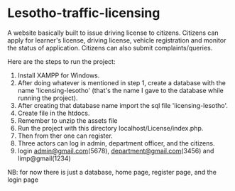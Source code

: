 # Lesotho-traffic-licensing

A website basically built to issue driving license to citizens. Citizens can apply for learner's license, driving license, vehicle registration and monitor the status of application. Citizens can also submit complaints/queries.

Here are the steps to run the project:
1. Install XAMPP for Windows.
2. After doing whatever is mentioned in step 1, create a database with the name 'licensing-lesotho' (that's the name I gave to the database while
   running the project).
3. After creating that database name import the sql file 'licensing-lesotho'.
4. Create file in the htdocs.
5. Remember to unzip the assets file
6. Run the project  with this directory localhost/License/index.php.
7. Then from ther one can register.
8. Three actors can log in admin, department officer, and the citizens.
9. login admin@gmail.com(5678), department@gmail.com(3456) and limp@gmail(1234)

NB: for now there is just a database, home page, register page, and the login page
